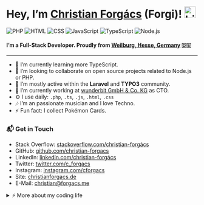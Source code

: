 # Hey, I’m [Christian Forgács][site] (Forgi)! <img src="https://user-images.githubusercontent.com/1303154/88677602-1635ba80-d120-11ea-84d8-d263ba5fc3c0.gif" width="30px" alt="hi">

![PHP](https://img.shields.io/badge/PHP-Expert-purple)
![HTML](https://img.shields.io/badge/HTML-Expert-orange)
![CSS](https://img.shields.io/badge/CSS-Expert-lightblue)
![JavaScript](https://img.shields.io/badge/JavaScript-Expert-yellow)
![TypeScript](https://img.shields.io/badge/TypeScript-Expert-blue)
![Node.js](https://img.shields.io/badge/Node-Intermediate-green)

#### I’m a Full-Stack Developer. Proudly from [Weilburg, Hesse, Germany][weilburg] 🇩🇪

<hr>

- 🌱 I’m currently learning more TypeScript.
- 👯 I’m looking to collaborate on open source projects related to Node.js or PHP.
- 💬 I’m mostly active within the **Laravel** and **TYPO3** community.
- 🔭 I’m currently working at [wunderbit GmbH & Co. KG][wunderbit] as CTO.
- ⚙️ I use daily: `.php`, `.ts`, `.js`, `.html`, `.css`
- 🎶 I’m an passionate musician and I love Techno.
- ⚡ Fun fact: I collect Pokémon Cards.

### 📬 Get in Touch

- Stack Overflow: [stackoverflow.com/christian-forgács][stackoverflow]
- GitHub: [github.com/christian-forgacs][github]
- LinkedIn: [linkedin.com/christian-forgács][linkedin]
- Twitter: [twitter.com/c_forgacs][twitter]
- Instagram: [instagram.com/cforgacs][instagram]
- Site: [christianforgacs.de][site]
- E-Mail: [christian@forgacs.me](mailto:christian@forgacs.me)

<details>
<summary>⚡️ More about my coding life</summary>
<br />

<!-- ![Top Langs](https://github-readme-stats.vercel.app/api/top-langs/?username=christian-forgacs&theme=dark) -->

![Christian’s github stats](https://github-readme-stats.vercel.app/api?username=christian-forgacs&count_private=true&show_icons=true&theme=dark)

</details>

[weilburg]: https://goo.gl/maps/SyezFUTZLG3Kx32A6
[wunderbit]: https://www.wunderbit.de
[stackoverflow]: https://stackoverflow.com/users/17786194/christian-forg%c3%a1cs
[github]: https://github.com/christian-forgacs
[linkedin]: https://www.linkedin.com/in/christian-forg%C3%A1cs-329381aa
[twitter]: https://twitter.com/c_forgacs
[instagram]: https://www.instagram.com/cforgacs
[site]: https://www.christianforgacs.de
